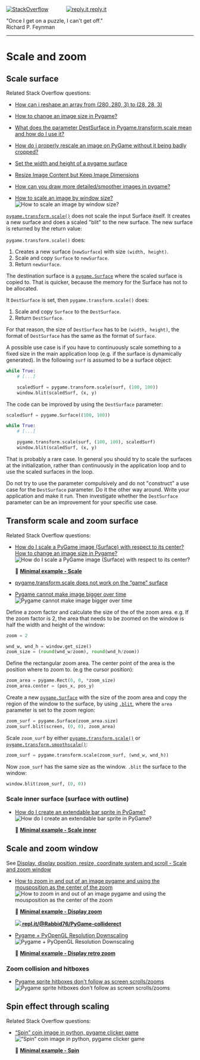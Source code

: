 [![StackOverflow](https://stackexchange.com/users/flair/7322082.png)](https://stackoverflow.com/users/5577765/rabbid76?tab=profile) &nbsp;&nbsp;&nbsp;&nbsp;&nbsp;&nbsp;&nbsp;&nbsp;&nbsp;&nbsp; [![reply.it](../../resource/logo/Repl_it_logo_80.png) reply.it](https://repl.it/repls/folder/PyGame%20Examples)

"Once I get on a puzzle, I can't get off."  
Richard P. Feynman

---

# Scale and zoom

## Scale surface

Related Stack Overflow questions:

- [How can i reshape an array from (280, 280, 3) to (28, 28, 3)](https://stackoverflow.com/questions/62391656/how-can-i-reshape-an-array-from-280-280-3-to-28-28-3/62392403#62392403)
- [How to change an image size in Pygame?](https://stackoverflow.com/questions/43046376/how-to-change-an-image-size-in-pygame/66611330#66611330)  
- [What does the parameter DestSurface in Pygame.transform.scale mean and how do I use it?](https://stackoverflow.com/questions/60045882/what-does-the-parameter-destsurface-in-pygame-transform-scale-mean-and-how-do-i/60045993#60045993)
- [How do i properly rescale an image on PyGame without it being badly cropped?](https://stackoverflow.com/questions/55319967/how-do-i-properly-rescale-an-image-on-pygame-without-it-being-badly-cropped/55321552#55321552)
- [Set the width and height of a pygame surface](https://stackoverflow.com/questions/62467003/set-the-width-and-height-of-a-pygame-surface/62467567#62467567)
- [Resize Image Content but Keep Image Dimensions](https://stackoverflow.com/questions/63648196/resize-image-content-but-keep-image-dimensions/63648597#63648597)
- [How can you draw more detailed/smoother images in pygame?](https://stackoverflow.com/questions/65492782/how-can-you-draw-more-detailed-smoother-images-in-pygame/65492828#65492828)

- [How to scale an image by window size?](https://stackoverflow.com/questions/68424287/how-to-scale-an-image-by-window-size/68424354#68424354)  
  ![How to scale an image by window size?](https://i.stack.imgur.com/KIjG8.png)  

[`pygame.transform.scale()`](https://www.pygame.org/docs/ref/surface.html) does not scale the input Surface itself. It creates a new surface and does a scaled "blit" to the new surface. The new surface is returned by the return value:

`pygame.transform.scale()` does:

1. Creates a new surface (`newSurface`) with size `(width, height)`.
2. Scale and copy `Surface` to `newSurface`.
3. Return `newSurface`.

The destination surface is a [`pygame.Surface`](https://www.pygame.org/docs/ref/surface.html) where the scaled surface is copied to. That is quicker, because the memory for the Surface has not to be allocated.

It `DestSurface` is set, then `pygame.transform.scale()` does:

1. Scale and copy `Surface` to the `DestSurface`.
2. Return `DestSurface`.

For that reason, the size of `DestSurface` has to be `(width, height)`, the format of `DestSurface` has the same as the format of `Surface`.

A possible use case is if you have to continuously scale something to a fixed size in the main application loop (e.g. if the surface is dynamically generated). In the following `surf` is assumed to be a surface object:

```py
while True:
    # [...]

    scaledSurf = pygame.transform.scale(surf, (100, 100)) 
    window.blit(scaledSurf, (x, y)
```

The code can be improved by using the `DestSurface` parameter:

```py
scaledSurf = pygame.Surface((100, 100))

while True:
    # [...]

    pygame.transform.scale(surf, (100, 100), scaledSurf) 
    window.blit(scaledSurf, (x, y)
```

That is probably a rare case. In general you should try to scale the surfaces at the initialization, rather than continuously in the application loop and to use the scaled surfaces in the loop. 

Do not try to use the parameter compulsively and do not "construct" a use case for the `DestSurface` parameter. Do it the other way around. Write your application and make it run. Then investigate whether the `DestSurface` parameter can be an improvement for your specific use case.

## Transform scale and zoom surface

Related Stack Overflow questions:

- [How do I scale a PyGame image (Surface) with respect to its center?](https://stackoverflow.com/questions/59919826/how-do-i-scale-a-pygame-image-surface-with-respect-to-its-center/59919909#59919909)  
  [How to change an image size in Pygame?](https://stackoverflow.com/questions/43046376/how-to-change-an-image-size-in-pygame/66611330#66611330)  
  ![How do I scale a PyGame image (Surface) with respect to its center?](https://i.stack.imgur.com/soWSp.gif)

  :scroll: **[Minimal example - Scale](../../examples/minimal_examples/pygame_minimal_scale_center.py)**

- [pygame.transform.scale does not work on the “game” surface](https://stackoverflow.com/questions/56407891/pygame-transform-scale-does-not-work-on-the-game-surface/56408482#56408482)

- [Pygame cannot make image bigger over time](https://stackoverflow.com/questions/68395844/pygame-cannot-make-image-bigger-over-time/68395966#68395966)  
  ![Pygame cannot make image bigger over time](https://i.stack.imgur.com/BhC52.gif)  

Define a zoom factor and calculate the size of the of the zoom area. e.g. If the zoom factor is 2, the area that needs to be zoomed on the window is half the width and height of the window:

```py
zoom = 2

wnd_w, wnd_h = window.get_size()
zoom_size = (round(wnd_w/zoom), round(wnd_h/zoom))
```

Define the rectangular zoom area. The center point of the area is the position where to zoom to. (e.g the cursor position):

```py
zoom_area = pygame.Rect(0, 0, *zoom_size)
zoom_area.center = (pos_x, pos_y)
```

Create a new [`pygame.Surface`](https://www.pygame.org/docs/ref/surface.html#pygame.Surface.get_clip) with the size of the zoom area and copy the region of the window to the surface, by using [`,blit`](https://www.pygame.org/docs/ref/surface.html#pygame.Surface.blit), where the `area` parameter is set to the zoom region:

```py
zoom_surf = pygame.Surface(zoom_area.size)
zoom_surf.blit(screen, (0, 0), zoom_area)
```

Scale `zoom_surf` by either [`pygame.transform.scale()`](https://www.pygame.org/docs/ref/transform.html#pygame.transform.scale) or [`pygame.transform.smoothscale()`](https://www.pygame.org/docs/ref/transform.html#pygame.transform.smoothscale):

```py
zoom_surf = pygame.transform.scale(zoom_surf, (wnd_w, wnd_h))
```

Now `zoom_surf` has the same size as the window. `.blit` the surface to the window:

```py
window.blit(zoom_surf, (0, 0))
```

### Scale inner surface (surface with outline)

- [How do I create an extendable bar sprite in PyGame?](https://stackoverflow.com/questions/75561432/how-do-i-create-an-extendable-bar-sprite-in-pygame/75561623#75561623)  
  ![How do I create an extendable bar sprite in PyGame?](https://i.stack.imgur.com/FYNjO.png)

  :scroll: **[Minimal example - Scale inner](../../examples/minimal_examples/pygame_minimal_scale_inner.py)**

## Scale and zoom window

See [Display, display position, resize, coordinate system and scroll - Scale and zoom window](pygame_display_resize_and_scroll.md)

- [How to zoom in and out of an image pygame and using the mousposition as the center of the zoom](https://stackoverflow.com/questions/64936805/how-to-zoom-in-and-out-of-an-image-pygame-and-using-the-mousposition-as-the-cent)  
  ![How to zoom in and out of an image pygame and using the mousposition as the center of the zoom](https://i.stack.imgur.com/qYHGr.gif)

  :scroll: **[Minimal example - Display zoom](../../examples/minimal_examples/pygame_minimal_display_zoom.py)**

  **[![](https://i.stack.imgur.com/5jD0C.png) repl.it/@Rabbid76/PyGame-colliderect](https://replit.com/@Rabbid76/PyGame-colliderect#main.py)**

- [Pygame + PyOpenGL Resolution Downscaling](https://stackoverflow.com/questions/76795854/pygame-pyopengl-resolution-downscaling/76796567#76796567)  
  ![Pygame + PyOpenGL Resolution Downscaling](https://i.stack.imgur.com/92IId.png)

  :scroll: **[Minimal example - Display retro zoom](../../examples/minimal_examples/pygame_minimal_scale_retro.py)**

### Zoom collision and hitboxes

- [Pygame sprite hitboxes don't follow as screen scrolls/zooms](https://stackoverflow.com/questions/74215365/pygame-sprite-hitboxes-dont-follow-as-screen-scrolls-zooms/74218352#74218352)  
  ![Pygame sprite hitboxes don't follow as screen scrolls/zooms](https://i.stack.imgur.com/seGNf.gif)

## Spin effect through scaling

Related Stack Overflow questions:

- [“Spin” coin image in python, pygame clicker game](https://stackoverflow.com/questions/65173270/spin-coin-image-in-python-pygame-clicker-game/65173486#65173486)  
  ![“Spin” coin image in python, pygame clicker game](https://i.stack.imgur.com/4nsFE.gif)

  :scroll: **[Minimal example - Spin](../../examples/minimal_examples/pygame_minimal_scale_spin.py)**
